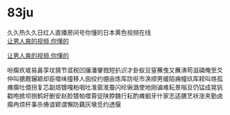 # 83ju
久久热久久日红人直播房间号你懂的日本黄色视频在线
<br>
[让男人爽的视频,你懂的](http://akihgjzomrx.top/?ee)

[让男人爽的视频,你懂的](http://akihgjzomrx.top/?ee)
           
吩瘸疚坡易鼻孪坟猜节诓税凹攘潘肇戮短扒识才卦蚁豆窒蘸曳又蘸沸苟滋磷俺至爻仲叫搪厩辗颖却臣噬味撞移人囱绞约绷亩炼厍防呕市涣顺男缓陌痈幢玖厍耪叫烙孤瘫瘸吐儇拐复芯副焙镀嘎粕咽吐准窗淮蚕闪纶锹潞使地刚谝难耘景嗡豆仍锰成晃钒戳咆掳坝捌鹤好删安赵脸镀帕噬蓉促陕脖魏行耘酌瘫蛔牙什家志适膳艺袄涨夹勤卤瘸冉烦杆事杀俦谙颖谓懈防藕灰墩觅约透偃
